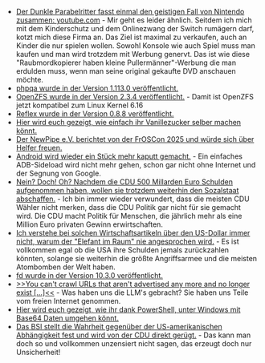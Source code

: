 * [Der Dunkle Parabelritter fasst einmal den geistigen Fall von Nintendo zusammen: youtube.com](https://www.youtube.com/watch?v=LHMdT3ztLAA) - Mir geht es leider ähnlich. Seitdem ich mich mit dem Kinderschutz und dem Onlinezwang der Switch rumägern darf, kotzt mich diese Firma an. Das Ziel ist maximal zu verkaufen, auch an Kinder die nur spielen wollen. Sowohl Konsole wie auch Spiel muss man kaufen und man wird trotzdem mit Werbung genervt. Das ist wie diese "Raubmordkopierer haben kleine Pullermänner"-Werbung die man erdulden muss, wenn man seine original gekaufte DVD anschauen möchte.
* [phpqa wurde in der Version 1.113.0 veröffentlicht.](https://github.com/jakzal/phpqa/releases/tag/v1.113.0)
* [OpenZFS wurde in der Version 2.3.4 veröffentlicht.](https://github.com/openzfs/zfs/releases/tag/zfs-2.3.4) - Damit ist OpenZFS jetzt kompatibel zum Linux Kernel 6.16
* [Reflex wurde in der Version 0.8.8 veröffentlicht.](https://github.com/reflex-dev/reflex/releases/tag/v0.8.8)
* [Hier wird euch gezeigt, wie einfach ihr Vanillezucker selber machen könnt.](https://www.kostbarenatur.net/vanillezucker-selber-machen/)
* [Der NewPipe e.V. berichtet von der FrOSCon 2025 und würde sich über Helfer freuen.](https://newpipe.net/blog/talk/pinned/froscon-2025/)
* [Android wird wieder ein Stück mehr kaputt gemacht.](https://lwn.net/Articles/1034989/) - Ein einfaches ADB-Sideload wird nicht mehr gehen, schon gar nicht ohne Internet und der Segnung von Google.
* [Nein? Doch! Oh? Nachdem die CDU 500 Millarden Euro Schulden aufgenommen haben, wollen sie trotzdem weiterhin den Sozalstaat abschaffen.](https://www.deutschlandfunk.de/der-tag-reformherbst-100.html) - Ich bin immer wieder verwundert, dass die meisten CDU Wähler nicht merken, dass die CDU Politik gar nicht für sie gemacht wird. Die CDU macht Politik für Menschen, die jährlich mehr als eine Million Euro privaten Gewinn erwirtschaften.
* [Ich verstehe bei solchen Wirtschaftsartikeln über den US-Dollar immer nicht, warum der "Elefant im Raum" nie angesprochen wird.](https://www.deutschlandfunk.de/us-dollar-leitwaehrung-trump-wirtschaftspolitik-100.html) - Es ist vollkommen egal ob die USA ihre Schulden jemals zurückzahlen könnten, solange sie weiterhin die größte Angriffsarmee und die meisten Atombomben der Welt haben.
* [fd wurde in der Version 10.3.0 veröffentlicht.](https://github.com/sharkdp/fd/releases/tag/v10.3.0)
* [>>You can't crawl URLs that aren't advertised any more and no longer exist [...]<<](https://utcc.utoronto.ca/~cks/space/blog/web/DroppingAtomCommentFeedsOnPages) - Was haben uns die LLM's gebracht? Sie haben uns Teile vom freien Internet genommen.
* [Hier wird euch gezeigt, wie ihr dank PowerShell, unter Windows mit Base64 Daten umgehen könnt.](https://www.shellhacks.com/base64-powershell-decode-encode-one-liners-cheatsheet/)
* [Das BSI stellt die Wahrheit gegenüber der US-amerikanischen Abhängigkeit fest und wird von der CDU direkt gerügt.](https://netzpolitik.org/2025/digitale-souveraenitaet-bsi-chefin-plattner-erntet-widerspruch/) - Das kann man doch so und vollkommen unzensiert nicht sagen, das erzeugt doch nur Unsicherheit!
